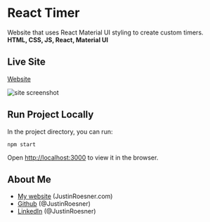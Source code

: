 # React Timer
Website that uses React Material UI styling to create custom timers.  
**HTML, CSS, JS, React, Material UI** 

## Live Site
[Website](http://eqtimer.hugesalt.com/)

![site screenshot](https://justinroesner.com/images/project-timer.jpg)

## Run Project Locally
In the project directory, you can run:
```
npm start
```
Open [http://localhost:3000](http://localhost:3000) to view it in the browser.

## About Me
- [My website](https://justinroesner.com/) (JustinRoesner.com)
- [Github](https://github.com/JustinRoesner) (@JustinRoesner)
- [LinkedIn](https://www.linkedin.com/in/justinroesner/) (@JustinRoesner)
